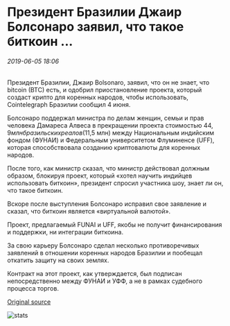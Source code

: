 # Президент Бразилии Джаир Болсонаро заявил, что такое биткоин ...

###### 2019-06-05 18:06

Президент Бразилии, Джаир Bolsonaro, заявил, что он не знает, что bitcoin (BTC) есть, и одобрил приостановление проекта, который создаст крипто для коренных народов, чтобы использовать, Cointelegraph Бразилии сообщил 4 июня.

Болсонаро поддержал министра по делам женщин, семьи и прав человека Дамареса Алвеса в прекращении проекта стоимостью $44,9 млн бразильских реалов ($11,5 млн) между Национальным индийским фондом (ФУНАИ) и Федеральным университетом Флуминенсе (UFF), которая способствовала созданию криптовалюты для коренных народов.

После того, как министр сказал, что министр действовал должным образом, блокируя проект, который «хотел научить индийцев использовать биткоин», президент спросил участника шоу, знает ли он, что такое биткоин.

Вскоре после выступления Болсонаро исправил свое заявление и сказал, что биткоин является «виртуальной валютой».

Проект, предлагаемый FUNAI и UFF, якобы не получит финансирования и поддержки, ни интеграции биткоина.

За свою карьеру Болсонаро сделал несколько противоречивых заявлений в отношении коренных народов Бразилии и пообещал откатить защиту на своих землях.

Контракт на этот проект, как утверждается, был подписан непосредственно между ФУНАИ и УФФ, а не в рамках судебного процесса торгов.

[Original source](https://cointelegraph.com/news/president-of-brazil-jair-bolsonaro-i-do-not-know-what-bitcoin-is)

![stats](https://c.statcounter.com/11760860/0/a89fa40b/1/ "stats")